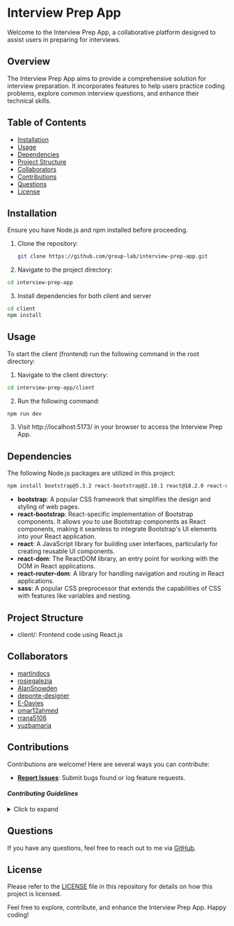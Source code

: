 # Interview Prep App

Welcome to the Interview Prep App, a collaborative platform designed to assist users in preparing for interviews.

## Overview

The Interview Prep App aims to provide a comprehensive solution for interview preparation. It incorporates features to help users practice coding problems, explore common interview questions, and enhance their technical skills.

## Table of Contents

- [Installation](#installation)
- [Usage](#usage)
- [Dependencies](#dependencies)
- [Project Structure](#project-structure)
- [Collaborators](#collaborators)
- [Contributions](#contributions)
- [Questions](#questions)
- [License](#license)

## Installation

Ensure you have Node.js and npm installed before proceeding.

1. Clone the repository:

   ```bash
   git clone https://github.com/group-lab/interview-prep-app.git
   ```

2. Navigate to the project directory:

```bash
cd interview-prep-app
```

3. Install dependencies for both client and server

```bash
cd client
npm install
```
<!-- cd ../server npm install -->

## Usage

<!--To start the client (frontend) and server (backend) concurrently, run the following command in the root directory: -->
To start the client (frontend) run the following command in the root directory:

1. Navigate to the client directory:

```bash
cd interview-prep-app/client
```

2. Run the following command:
```bash
npm run dev
```

3. Visit http://localhost:5173/ in your browser to access the Interview Prep App.

## Dependencies

The following Node.js packages are utilized in this project:

```sh
npm install bootstrap@5.3.2 react-bootstrap@2.10.1 react@18.2.0 react-dom@18.2.0 react-router-dom@6.22.1 sass@1.71.0

```
- **bootstrap**: A popular CSS framework that simplifies the design and styling of web pages.
- **react-bootstrap**: React-specific implementation of Bootstrap components. It allows you to use Bootstrap components as React components, making it seamless to integrate Bootstrap's UI elements into your React application.
- **react**: A JavaScript library for building user interfaces, particularly for creating reusable UI components.
- **react-dom**: The ReactDOM library, an entry point for working with the DOM in React applications.
- **react-router-dom**: A library for handling navigation and routing in React applications.
- **sass**: A popular CSS preprocessor that extends the capabilities of CSS with features like variables and nesting.

## Project Structure

- client/: Frontend code using React.js
<!-- server/: Backend code using Node.js and Express.js -->

## Collaborators

- [martindocs](https://github.com/martindocs)
- [rosiegalezia](https://github.com/rosiegalezia)
- [AlanSnowden](https://github.com/AlanSnowden)
- [deponte-designer](https://github.com/deponte-designer)
- [E-Davies](https://github.com/E-Davies)
- [omar12ahmed](https://github.com/omar12ahmed)
- [rrana5106](https://github.com/rrana5106)
- [yuzbamaria](https://github.com/yuzbamaria)

## Contributions

Contributions are welcome! Here are several ways you can contribute:

- **[Report Issues](https://github.com/group-lab/interview-prep-app/issues)**: Submit bugs found or log feature requests.

#### *Contributing Guidelines*

<details closed>
<summary>Click to expand</summary>

1. **Fork the Repository**: Start by forking the project repository to your GitHub account.
2. **Clone Locally**: Clone the forked repository to your local machine using a Git client.
   ```sh
   git clone <your-forked-repo-url>
   ```
3. **Create a New Branch**: Always work on a new branch, giving it a descriptive name.
   ```sh
   git checkout -b new-feature-x
   ```

4. **Make Your Changes**: Develop and test your changes locally.
5. **Add Changes to Staging Area**:
   ```sh
   git add -A 
   ```
6. **Commit Your Changes**: Commit with a clear and concise message describing your updates.
   ```sh
   git commit -m 'Implemented new feature x.'
   ```
7. **Push to GitHub**: Push the changes to your forked repository.
   ```sh
   git push origin new-feature-x
   ```
8. **Submit a Pull Request**: Create a PR against the original project repository. Clearly describe the changes and their motivations.

  Once your PR is reviewed and approved, it will be merged into the main branch.

9. **Switch Back to Main Branch and Pull Sync with Main**: If you wish to work on a new feature/change, switch back to the main branch and sync with the latest changes.
  ```sh
  git checkout main
  git pull origin main
  ```
10. **Repeat the Process if Necessary**: Start from point 3 onwards.

</details>


<!-- 
## Tests

To run tests, use the following command in the root directory:

```bash
npm test
```
-->

## Questions

If you have any questions, feel free to reach out to me via [GitHub](https://github.com/martindocs).

## License

Please refer to the [LICENSE](./LICENSE.md) file in this repository for details on how this project is licensed.

Feel free to explore, contribute, and enhance the Interview Prep App. Happy coding!
